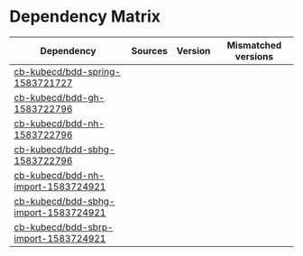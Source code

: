 # Dependency Matrix

Dependency | Sources | Version | Mismatched versions
---------- | ------- | ------- | -------------------
[cb-kubecd/bdd-spring-1583721727](https://github.com/cb-kubecd/bdd-spring-1583721727.git) |  | []() | 
[cb-kubecd/bdd-gh-1583722796](https://github.com/cb-kubecd/bdd-gh-1583722796.git) |  | []() | 
[cb-kubecd/bdd-nh-1583722796](https://github.com/cb-kubecd/bdd-nh-1583722796.git) |  | []() | 
[cb-kubecd/bdd-sbhg-1583722796](https://github.com/cb-kubecd/bdd-sbhg-1583722796.git) |  | []() | 
[cb-kubecd/bdd-nh-import-1583724921](https://github.com/cb-kubecd/bdd-nh-import-1583724921.git) |  | []() | 
[cb-kubecd/bdd-sbhg-import-1583724921](https://github.com/cb-kubecd/bdd-sbhg-import-1583724921.git) |  | []() | 
[cb-kubecd/bdd-sbrp-import-1583724921](https://github.com/cb-kubecd/bdd-sbrp-import-1583724921.git) |  | []() | 
